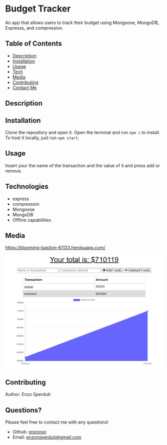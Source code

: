 # Budget Tracker

An app that allows users to track their budget using Mongoose, MongoDB, Expresss, and compression.


## Table of Contents

- [Description](#description)
- [Installation](#installation)
- [Usage](#usage)
- [Tech](#technologies)
- [Media](#media)
- [Contributing](#contributing)
- [Contact Me](#questions)
## Description



## Installation

Clone the repository and open it. Open the terminal and run `npm i` to install. To host it locally, just run `npm start`.

## Usage

Insert your the name of the transaction and the value of it and press add or remove.

## Technologies

- express
- compression
- Mongoose
- MongoDB
- Offline capabilities

## Media

https://blooming-bastion-61133.herokuapp.com/

![Demo Image](https://raw.githubusercontent.com/enzonsn/budget-tracker/main/assets/img.PNG)

## Contributing

Author: Enzo Sperduti


## Questions?

Please feel free to contact me with any questions!

- Github: [enzonsn](https://github.com/enzonsn)
- Email: [enzonsperduti@gmail.com](enzonsperduti@gmail.com)
